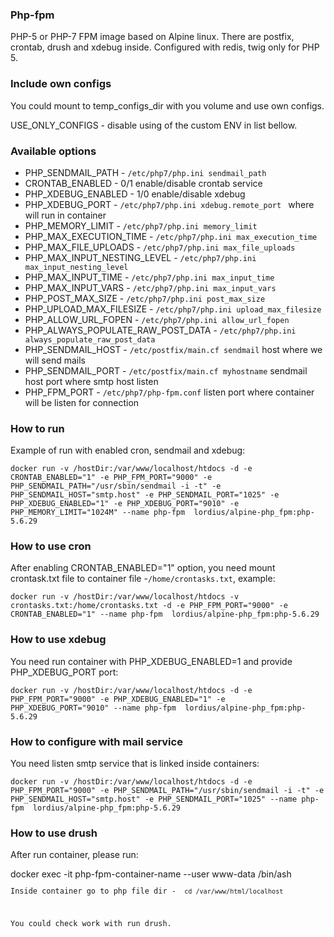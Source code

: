 ### Php-fpm
PHP-5 or PHP-7 FPM image based on Alpine linux. There are postfix, crontab, drush and xdebug inside.
Configured with redis, twig only for PHP 5.

### Include own configs
<p>You could mount to temp_configs_dir with you volume and use own configs.</p>
<p>USE_ONLY_CONFIGS - disable using of the custom ENV in list bellow.</p>

### Available options
<ul>
<li>PHP_SENDMAIL_PATH - <code>/etc/php7/php.ini sendmail_path</code></li>
<li>CRONTAB_ENABLED - 0/1 enable/disable crontab service</li>
<li>PHP_XDEBUG_ENABLED - 1/0 enable/disable xdebug</li>
<li>PHP_XDEBUG_PORT -  <code>/etc/php7/php.ini xdebug.remote_port </code> where will run in container</li>
<li>PHP_MEMORY_LIMIT - <code>/etc/php7/php.ini memory_limit</code></li>
<li>PHP_MAX_EXECUTION_TIME - <code>/etc/php7/php.ini max_execution_time</code></li>
<li>PHP_MAX_FILE_UPLOADS - <code>/etc/php7/php.ini max_file_uploads</code></li>
<li>PHP_MAX_INPUT_NESTING_LEVEL - <code>/etc/php7/php.ini max_input_nesting_level</code></li>
<li>PHP_MAX_INPUT_TIME - <code>/etc/php7/php.ini max_input_time</code></li>
<li>PHP_MAX_INPUT_VARS - <code>/etc/php7/php.ini max_input_vars</code></li>
<li>PHP_POST_MAX_SIZE - <code>/etc/php7/php.ini post_max_size</code></li>
<li>PHP_UPLOAD_MAX_FILESIZE - <code>/etc/php7/php.ini upload_max_filesize</code></li>
<li>PHP_ALLOW_URL_FOPEN - <code>/etc/php7/php.ini allow_url_fopen</code></li>
<li>PHP_ALWAYS_POPULATE_RAW_POST_DATA - <code>/etc/php7/php.ini always_populate_raw_post_data</code></li>
<li>PHP_SENDMAIL_HOST - <code>/etc/postfix/main.cf sendmail</code> host where we will send mails</li>
<li>PHP_SENDMAIL_PORT - <code>/etc/postfix/main.cf myhostname</code> sendmail host port where smtp host listen</li>
<li>PHP_FPM_PORT  - <code>/etc/php7/php-fpm.conf</code> listen port where container will be listen for connection</li>
</ul>

### How to run

<p>Example of run with enabled cron, sendmail and xdebug:</p>
<code>docker run -v /hostDir:/var/www/localhost/htdocs -d -e CRONTAB_ENABLED="1" -e PHP_FPM_PORT="9000" -e PHP_SENDMAIL_PATH="/usr/sbin/sendmail -i -t" -e PHP_SENDMAIL_HOST="smtp.host" -e PHP_SENDMAIL_PORT="1025" -e PHP_XDEBUG_ENABLED="1" -e PHP_XDEBUG_PORT="9010" -e PHP_MEMORY_LIMIT="1024M" --name php-fpm  lordius/alpine-php_fpm:php-5.6.29</code>


### How to use cron
<p>After enabling CRONTAB_ENABLED="1" option, you need mount crontask.txt file to container file -<code>/home/crontasks.txt</code>, example:</p>
<code>docker run -v /hostDir:/var/www/localhost/htdocs -v  crontasks.txt:/home/crontasks.txt -d -e PHP_FPM_PORT="9000" -e CRONTAB_ENABLED="1" --name php-fpm  lordius/alpine-php_fpm:php-5.6.29</code>

### How to use xdebug
<p>You need run container with PHP_XDEBUG_ENABLED=1 and provide PHP_XDEBUG_PORT port:</p>
<code>docker run -v /hostDir:/var/www/localhost/htdocs -d -e PHP_FPM_PORT="9000" -e PHP_XDEBUG_ENABLED="1" -e PHP_XDEBUG_PORT="9010" --name php-fpm  lordius/alpine-php_fpm:php-5.6.29</code>

### How to configure with mail service
<p>You need listen smtp service that is linked inside containers:</p>
<code>docker run -v /hostDir:/var/www/localhost/htdocs -d -e PHP_FPM_PORT="9000" -e PHP_SENDMAIL_PATH="/usr/sbin/sendmail -i -t" -e PHP_SENDMAIL_HOST="smtp.host" -e PHP_SENDMAIL_PORT="1025" --name php-fpm  lordius/alpine-php_fpm:php-5.6.29</code>

### How to use drush

<p>After run container, please run:</p>
</code>docker exec -it php-fpm-container-name --user www-data /bin/ash<code>
<p>Inside container go to php file dir - <code> cd /var/www/html/localhost</code> </p>
<p>You could check work with run drush.</p>
